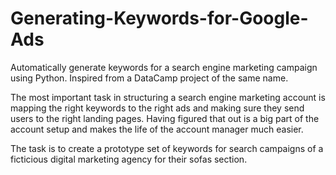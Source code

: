 # Generating-Keywords-for-Google-Ads
Automatically generate keywords for a search engine marketing campaign using Python. Inspired from a DataCamp project of the same name.

The most important task in structuring a search engine marketing account is mapping the right keywords to the right ads and making sure they send users to the right landing pages. Having figured that out is a big part of the account setup and makes the life of the account manager much easier.

The task is to create a prototype set of keywords for search campaigns of a ficticious digital marketing agency for their sofas section.
